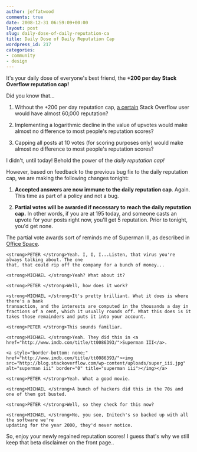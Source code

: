 ```yaml
---
author: jeffatwood
comments: true
date: 2008-12-31 06:59:09+00:00
layout: post
slug: daily-dose-of-daily-reputation-ca
title: Daily Dose of Daily Reputation Cap
wordpress_id: 217
categories:
- community
- design
---
```


It's your daily dose of everyone's best friend, the **+200 per day Stack Overflow reputation cap!**

Did you know that...



	
  1. Without the +200 per day reputation cap, [a certain](http://meta.stackoverflow.com/questions/9134/jon-skeet-facts) Stack Overflow user would have almost 60,000 reputation?

	
  2. Implementing a logarithmic decline in the value of upvotes would make almost no difference to most people's reputation scores?

	
  3. Capping all posts at 10 votes (for scoring purposes only) would make almost no difference to most people's reputation scores?


I didn't, until today! Behold the power of the _daily reputation cap!_

However, based on feedback to the previous bug fix to the daily reputation cap, we are making the following changes tonight:



	
  1. **Accepted answers are now immune to the daily reputation cap**. Again. This time as part of a policy and not a bug.

	
  2. **Partial votes will be awarded if necessary to reach the daily reputation cap.** In other words, if you are at 195 today, and someone casts an upvote for your posts right now, you'll get 5 reputation. Prior to tonight, you'd get none.


The partial vote awards sort of reminds me of Superman III, as described in [Office Space](http://www.imdb.com/title/tt0151804/).

    
    <strong>PETER </strong>Yeah. I, I, I...Listen, that virus you're always talking about. The one
    that, that could rip off the company for a bunch of money...
    
    <strong>MICHAEL </strong>Yeah? What about it?
    
    <strong>PETER </strong>Well, how does it work?
    
    <strong>MICHAEL </strong>It's pretty brilliant. What it does is where there's a bank
    transaction, and the interests are computed in the thousands a day in
    fractions of a cent, which it usually rounds off. What this does is it
    takes those remainders and puts it into your account.
    
    <strong>PETER </strong>This sounds familiar.
    
    <strong>MICHAEL </strong>Yeah. They did this in <a href="http://www.imdb.com/title/tt0086393/">Superman III</a>.
    
    <a style="border-bottom: none;" href="http://www.imdb.com/title/tt0086393/"><img src="http://blog.stackoverflow.com/wp-content/uploads/super_iii.jpg" alt="superman iii" border="0" title="superman iii"></img></a>
    
    <strong>PETER </strong>Yeah. What a good movie.
    
    <strong>MICHAEL </strong>A bunch of hackers did this in the 70s and one of them got busted.
    
    <strong>PETER </strong>Well, so they check for this now?
    
    <strong>MICHAEL </strong>No, you see, Initech's so backed up with all the software we're
    updating for the year 2000, they'd never notice.


So, enjoy your newly regained reputation scores! I guess that's why we still keep that beta disclaimer on the front page..
